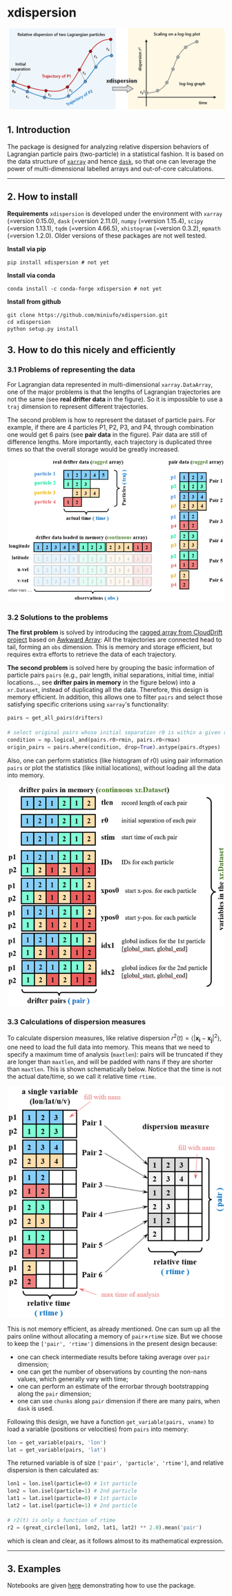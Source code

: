 # xdispersion
![illustrative plot](./pics/illustration.png)


## 1. Introduction
The package is designed for analyzing relative dispersion behaviors of Lagrangian particle pairs (two-particle) in a statistical fashion.  It is based on the data structure of [`xarray`](https://xarray.dev/) and hence [`dask`](https://docs.dask.org/en/stable/), so that one can leverage the power of multi-dimensional labelled arrays and out-of-core calculations.

 
---
## 2. How to install
**Requirements**
`xdispersion` is developed under the environment with `xarray` (=version 0.15.0), `dask` (=version 2.11.0), `numpy` (=version 1.15.4), `scipy` (=version 1.13.1), `tqdm` (=version 4.66.5), `xhistogram` (=version 0.3.2), `mpmath` (=version 1.2.0).  Older versions of these packages are not well tested.

**Install via pip**
```
pip install xdispersion # not yet
```

**Install via conda**
```
conda install -c conda-forge xdispersion # not yet
```

**Install from github**
```
git clone https://github.com/miniufo/xdispersion.git
cd xdispersion
python setup.py install
```


## 3. How to do this nicely and efficiently
### 3.1 Problems of representing the data
For Lagrangian data represented in multi-dimensional `xarray.DataArray`, one of the major problems is that the lengths of Lagrangian trajectories are not the same (see **real drifter data** in the figure).  So it is impossible to use a `traj` dimension to represent different trajectories.

The second problem is how to represent the dataset of particle pairs.  For example, if there are 4 particles P1, P2, P3, and P4, through combination one would get 6 pairs (see **pair data** in the figure).  Pair data are still of difference lengths.  More importantly, each trajectory is duplicated three times so that the overall storage would be greatly increased.

![Data Structure](./pics/DataStructure.png)

### 3.2 Solutions to the problems

**The first problem** is solved by introducing the [ragged array from CloudDrift project](https://clouddrift.org/) based on [Awkward Array](https://awkward-array.org/): All the trajectories are connected head to tail, forming an `obs` dimension.  This is memory and storage efficient, but requires extra efforts to retrieve the data of each trajectory.

**The second problem** is solved here by grouping the basic information of particle pairs `pairs` (e.g., pair length, initial separations, initial time, initial locations..., see **drifter pairs in memory** in the figure below) into a `xr.Dataset`, instead of duplicating all the data.  Therefore, this design is memory efficient.  In addition, this allows one to filter `pairs` and select those satisfying specific criterions using `xarray`'s functionality:

```python
pairs = get_all_pairs(drifters)

# select original pairs whose initial separation r0 is within a given range
condition = np.logical_and(pairs.r0>rmin, pairs.r0<rmax)
origin_pairs = pairs.where(condition, drop=True).astype(pairs.dtypes)
```

Also, one can perform statistics (like histogram of r0) using pair information `pairs` or plot the statistics (like initial locations), without loading all the data into memory.

![Pairs information](./pics/pairs.png)

### 3.3 Calculations of dispersion measures

To calculate dispersion measures, like relative dispersion $r^2(t)=\left<|\mathbf{x_i}-\mathbf{x_j}|^2\right>$, one need to load the full data into memory.  This means that we need to specify a maximum time of analysis (`maxtlen`): pairs will be truncated if they are longer than `maxtlen`, and will be padded with nans if they are shorter than `maxtlen`.  This is shown schematically below.  Notice that the time is not the actual date/time, so we call it relative time `rtime`.

![calculations](./pics/calculations.png)

This is not memory efficient, as already mentioned.  One can sum up all the pairs online without allocating a memory of `pair`×`rtime` size.  But we choose to keep the `['pair', 'rtime']` dimensions in the present design because:
- one can check intermediate results before taking average over `pair` dimension;
- one can get the number of observations by counting the non-nans values, which generally vary with time;
- one can perform an estimate of the errorbar through bootstrapping along the `pair` dimension;
- one can use `chunks` along `pair` dimension if there are many pairs, when `dask` is used.

Following this design, we have a function `get_variable(pairs, vname)` to load a variable (positions or velocities) from `pairs` into memory:

```python
lon = get_variable(pairs, 'lon')
lat = get_variable(pairs, 'lat')
```

The returned variable is of size `['pair', 'particle', 'rtime']`, and relative dispersion is then calculated as:

```python
lon1 = lon.isel(particle=0) # 1st particle
lon2 = lon.isel(particle=1) # 2nd particle
lat1 = lat.isel(particle=0) # 1st particle
lat2 = lat.isel(particle=1) # 2nd particle

# r2(t) is only a function of rtime
r2 = (great_circle(lon1, lon2, lat1, lat2) ** 2.0).mean('pair')
```

which is clean and clear, as it follows almost to its mathematical expression.

---
## 3. Examples

Notebooks are given [here](https://github.com/miniufo/xdispersion/docs/source/notebooks/) demonstrating how to use the package.

